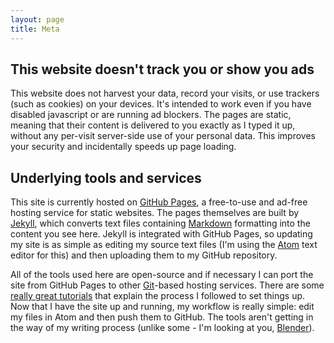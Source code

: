 ```yaml
---
layout: page
title: Meta
---
```


## This website doesn't track you or show you ads

This website does not harvest your data, record your visits, or use trackers (such as cookies) on your devices. It's intended to work even if you have disabled javascript or are running ad blockers. The pages are static, meaning that their content is delivered to you exactly as I typed it up, without any per-visit server-side use of your personal data. This improves your security and incidentally speeds up page loading.

## Underlying tools and services

This site is currently hosted on [GitHub Pages](https://pages.github.com/), a free-to-use and ad-free hosting service for static websites. The pages themselves are built by [Jekyll](https://jekyllrb.com/), which converts text files containing [Markdown](https://daringfireball.net/projects/markdown/) formatting into the content you see here. Jekyll is integrated with GitHub Pages, so updating my site is as simple as editing my source text files (I'm using the [Atom](https://atom.io/) text editor for this) and then uploading them to my GitHub repository. 

All of the tools used here are open-source and if necessary I can port the site from GitHub Pages to other [Git](https://git-scm.com/)-based hosting services. There are some [really great tutorials](http://jmcglone.com/guides/github-pages/) that explain the process I followed to set things up. Now that I have the site up and running, my workflow is really simple: edit my files in Atom and then push them to GitHub. The tools aren't getting in the way of my writing process (unlike some - I'm looking at you, [Blender](https://www.blender.org/)).  







 

